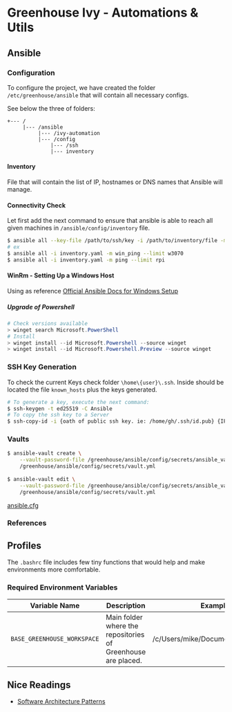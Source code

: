 # Greenhouse Ivy - Automations & Utils
## Ansible

### Configuration

To configure the project, we have created the folder `/etc/greenhouse/ansible` that will contain all necessary configs.

See below the three of folders:

```
+--- /
     |--- /ansible
          |--- /ivy-automation
          |--- /config
              |--- /ssh
              |--- inventory
```

#### Inventory

File that will contain the list of IP, hostnames or DNS names that Ansible will manage.

#### Connectivity Check

Let first add the next command to ensure that ansible is able to reach all given machines in `/ansible/config/inventory` file.

```bash
$ ansible all --key-file /path/to/ssh/key -i /path/to/inventory/file -m ping --limit {host-name}
# ex
$ ansible all -i inventory.yaml -m win_ping --limit w3070
$ ansible all -i inventory.yaml -m ping --limit rpi
```

#### WinRm - Setting Up a Windows Host

Using as reference [Official Ansible Docs for Windows Setup][Official Ansible Docs - Windows Setup]

##### Upgrade of Powershell

```powershell
# Check versions available
> winget search Microsoft.PowerShell
# Install
> winget install --id Microsoft.Powershell --source winget
> winget install --id Microsoft.Powershell.Preview --source winget
```

### SSH Key Generation

To check the current Keys check folder `\home\{user}\.ssh`. Inside should be located the file `known_hosts` plus the keys generated.

```bash
# To generate a key, execute the next command:
$ ssh-keygen -t ed25519 -C Ansible
# To copy the ssh key to a Server
$ ssh-copy-id -i {oath of public ssh key. ie: /home/gh/.ssh/id.pub} {IP of the Server}
```

### Vaults

```bash
$ ansible-vault create \
    --vault-password-file /greenhouse/ansible/config/secrets/ansible_vault_password \
    /greenhouse/ansible/config/secrets/vault.yml
  
$ ansible-vault edit \
    --vault-password-file /greenhouse/ansible/config/secrets/ansible_vault_password \
    /greenhouse/ansible/config/secrets/vault.yml
```

[ansible.cfg](./ansible/ansible.cfg)

### References

[Official Docs - Debian installation]: https://docs.ansible.com/ansible/latest/installation_guide/installation_distros.html#installing-ansible-on-debian 	"Debian Installation"
[Youtube - Learn Linux TV - Getting Started with Ansible]: https://www.youtube.com/playlist?list=PLT98CRl2KxKEUHie1m24-wkyHpEsa4Y70 "Learn Linux TV - Getting Started with Ansible"
[Reference - Jeff Geerling]: https://www.jeffgeerling.com/blog	"Jeff Geerling"
[Reference - Percy Grunwald]: https://www.percygrunwald.com/ "Percy Grunwald"
[Official Ansible Docs - Windows Setup]: https://docs.ansible.com/ansible/latest//os_guide/windows_setup.html#windows-setup "Windows Setup"

## Profiles
The `.bashrc` file includes few tiny functions that would help and make environments more comfortable.

### Required Environment Variables

| Variable  Name              | Description                                                  | Example                           |
| --------------------------- | ------------------------------------------------------------ | --------------------------------- |
| `BASE_GREENHOUSE_WORKSPACE` | Main folder where the repositories of Greenhouse are placed. | /c/Users/mike/Documents/Workspace |

## Nice Readings

* [Software Architecture Patterns](https://dev.to/somadevtoo/9-software-architecture-patterns-for-distributed-systems-2o86)